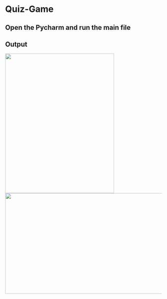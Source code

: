 # Quiz-Game
## Open the Pycharm and run the main file
## Output


<img src="https://user-images.githubusercontent.com/36688723/134512431-97c1f755-6372-47a2-9028-ae8fa03c3ac0.gif" width="350" height="450">
<img src="https://user-images.githubusercontent.com/36688723/134513496-6c8c1535-cf52-411f-9e36-29a0d2b6a36a.gif" width="600" height="324">



